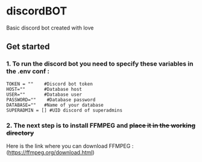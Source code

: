 # discordBOT
Basic discord bot created with love



## Get started

### 1. To run the discord bot you need to specify these variables in the .env conf :

```
TOKEN = ""    #Discord bot token
HOST=""       #Database host
USER=""       #Database user
PASSWORD=""    #Database password
DATABASE=""   #Name of your database
SUPERADMIN = [] #UID discord of superadmins
```

### 2. The next step is to install FFMPEG and <s> place it in the working directory </s>

Here is the link where you can download FFMPEG  : (https://ffmpeg.org/download.html)
